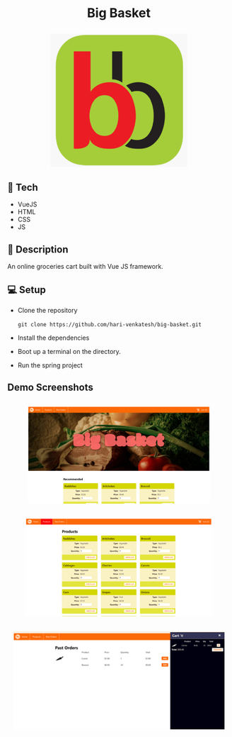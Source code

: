 <h1 align="center">Big Basket</h1>
<h2 align="center">
    <img src="https://github.com/hari-venkatesh/big-basket/blob/master/src/assets/logo.png" height="300px" width="310;ppx">
</h2>

## 🧱 Tech
- VueJS
- HTML
- CSS
- JS

## 🧾 Description
An online groceries cart built with Vue JS framework.

## 💻 Setup
- Clone the repository

    ` git clone https://github.com/hari-venkatesh/big-basket.git `
- Install the dependencies
- Boot up a terminal on the directory.
- Run the spring project

## Demo Screenshots
<h2 align="center">
    <img src="https://github.com/hari-venkatesh/big-basket/blob/master/src/assets/snap1.png" height="220px">
</h2>
<h2 align="center">
    <img src="https://github.com/hari-venkatesh/big-basket/blob/master/src/assets/snap2.png" height="220px">
</h2>
<h2 align="center">
    <img src="https://github.com/hari-venkatesh/big-basket/blob/master/src/assets/snap3.png" height="220px">
</h2>
